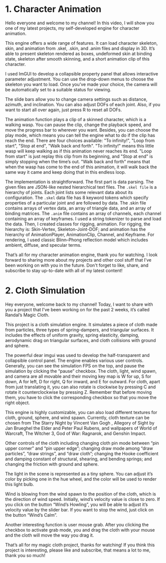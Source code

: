 # 1. Character Animation

Hello everyone and welcome to my channel! In this video, I will show you one of my latest projects, my self-developed engine for character animation. 



This engine offers a wide range of features. It can load character skeleton, skin, and animation from .skel, .skin, and .anim files and display in 3D. It’s able to present skeleton rendered as boxes, undeformed skin at binding state, skeleton after smooth skinning, and a short animation clip of this character. 



I used ImGUI to develop a collapsible property panel that allows interactive parameter adjustment. You can use the drop-down menus to choose the skeleton you want to load. Once you’ve made your choice, the camera will be automatically set to a suitable status for viewing.

The slide bars allow you to change camera settings such as distance, azimuth, and inclination. You can also adjust DOFs of each joint. Also, if you want to start all over again, just press R to reset all DOFs.



The animation function plays a clip of a skinned character, which is a walking wasp. You can pause the clip, change the playback speed, and move the progress bar to wherever you want. Besides, you can choose the play mode, which means you can tell the engine what to do if the clip has reach the end. There are four choices available: "To infinity!", "Loop from start", "Stop at end", "Walk back and forth". "To infinity!" means this little wasp will keep walking as if this animation never reaches its end. "Loop from start" is just replay this clip from its beginning, and "Stop at end" is simply stopping when the time’s out. "Walk back and forth" means that when the wasp has come to the end of this animation, it will walk back the same way it came and keep doing that in this endless loop.



The implementation is straightforward. The first part is data parsing. The given files are JSON-like nested hierarchical text files. The `.skel file` is a hierarchy of joints. Each joint lists some relevant data about its configuration. The `.skel` data file has 8 keyword tokens which specify properties of a particular joint and are followed by data. The .skin file contains arrays of vertex data, an array of triangle data, and an array of binding matrices. The `.anim` file contains an array of channels, each channel containing an array of keyframes. I used a string tokenizer to parse and load the data. Then, I created classes for rigging, animation. For rigging, the hierarchy is: Skin-Vertex, Skeleton-Joint-DOF; and animation has the hierarchy of AnimationPlayer, AnimationClip, Channel, and Keyframe. For rendering, I used classic Blinn–Phong reflection model which includes ambient, diffuse, and specular terms.



That’s all for my character animation engine, thank you for watching. I look forward to sharing more about my projects and other cool stuff that I’ve been working on with you in the future. Don't forget to like, share, and subscribe to stay up-to-date with all of my latest content!

# 2. Cloth Simulation

Hey everyone, welcome back to my channel! Today, I want to share with you a project that I've been working on for the past 2 weeks, it’s called Randal’s Magic Cloth.

This project is a cloth simulation engine. It simulates a piece of cloth made from particles, three types of spring-dampers, and triangular surfaces. It includes the effects of uniform gravity, spring elasticity, damping, aerodynamic drag on triangular surfaces, and cloth collisions with ground and sphere.

The powerful dear imgui was used to develop the half-transparent and collapsible control panel. The engine enables various user controls. Generally, you can see the simulation FPS on the top, and pause the simulation by clicking the “pause” checkbox. The cloth, light, wind spawn, and camera are all movable and their moving key map is W for up, S for down, A for left, D for right, Q for inward, and E for outward. For cloth, apart from just translating it, you can also rotate is clockwise by pressing C and rotate it counterclockwise by pressing Z. Remember that before moving them, you have to click the corresponding checkbox so that you move the right object. 

This engine is highly customizable, you can also load different textures for cloth, ground, sphere, and wind spawn. Currently, cloth texture can be chosen from The Starry Night by Vincent Van Gogh , Allegory of Sight by Jan Brueghel the Elder and Peter Paul Rubens, and wallpapers of World of Warcraft, The Witcher 3, God of War: Ragnarok, and Genshin Impact. 

Other controls of the cloth including changing cloth pin mode between “pin upper corner” and “pin upper edge”; changing draw mode among “draw particles”, “draw strings”, and “draw cloth”; changing the Hooke coefficient and damping constant of structural, shearing, and bending springs; and changing the friction with ground and sphere.

The light in the scene is represented as a tiny sphere. You can adjust it’s color by picking one in the hue wheel, and the color will be used to render this light bulb.

Wind is blowing from the wind spawn to the position of the cloth, which is the direction of wind speed. Initially, wind’s velocity value is close to zero. If you click on the button “Wind’s Howling”, you will be able to adjust it’s velocity value by the slider bar. If you want to stop the wind, just click on the button “Wind’s Calm”.

Another interesting function is user mouse grab. After you clicking the checkbox to activate grab mode, you and drag the cloth with your mouse and the cloth will move the way you drag it.

That’s all for my magic cloth project, thanks for watching! If you think this project is interesting, please like and subscribe, that means a lot to me, thank you so much!